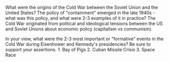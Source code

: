 What were the origins of the Cold War between the Soviet Union and the United
States? The policy of "containment" emerged in the late 1940s - what was this
policy, and what were 2-3 examples of it in practice?
    The Cold War originated from political and ideological tensions between the
    US and Soviet Unions about economic policy (capitalism vs communism). 

In your view, what were the 2-3 most important or "formative" events in the
Cold War during Eisenhower and Kennedy's presidencies? Be sure to support your
assertions.
    1. Bay of Pigs
    2. Cuban Missile Crisis
    3. Space Race

